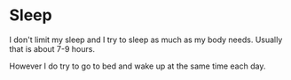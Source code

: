# Sleep
I don't limit my sleep and I try to sleep as much as my body needs. Usually that is about 7-9 hours.

However I do try to go to bed and wake up at the same time each day.